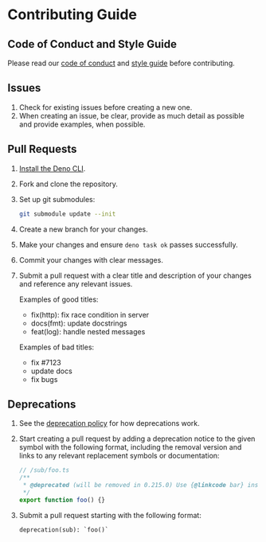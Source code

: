 # Contributing Guide

## Code of Conduct and Style Guide

Please read our [code of conduct](./CODE_OF_CONDUCT.md) and
[style guide](https://docs.deno.com/runtime/manual/references/contributing/style_guide)
before contributing.

## Issues

1. Check for existing issues before creating a new one.
1. When creating an issue, be clear, provide as much detail as possible and
   provide examples, when possible.

## Pull Requests

1. [Install the Deno CLI](https://docs.deno.com/runtime/manual/getting_started/installation).
1. Fork and clone the repository.
1. Set up git submodules:
   ```bash
   git submodule update --init
   ```
1. Create a new branch for your changes.
1. Make your changes and ensure `deno task ok` passes successfully.
1. Commit your changes with clear messages.
1. Submit a pull request with a clear title and description of your changes and
   reference any relevant issues.

   Examples of good titles:

   - fix(http): fix race condition in server
   - docs(fmt): update docstrings
   - feat(log): handle nested messages

   Examples of bad titles:

   - fix #7123
   - update docs
   - fix bugs

## Deprecations

1. See the [deprecation policy](/README.md#deprecation-policy) for how
   deprecations work.
1. Start creating a pull request by adding a deprecation notice to the given
   symbol with the following format, including the removal version and links to
   any relevant replacement symbols or documentation:

   ```ts
   // /sub/foo.ts
   /**
    * @deprecated (will be removed in 0.215.0) Use {@linkcode bar} instead.
    */
   export function foo() {}
   ```

1. Submit a pull request starting with the following format:

   ```
   deprecation(sub): `foo()`
   ```
